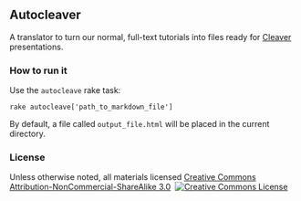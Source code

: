 ## Autocleaver

A translator to turn our normal, full-text tutorials into files ready for [Cleaver](https://github.com/jdan/cleaver) presentations.

### How to run it

Use the `autocleave` rake task:

`rake autocleave['path_to_markdown_file']`

By default, a file called `output_file.html` will be placed in the current
directory.

### License

Unless otherwise noted, all materials licensed
<a rel="license" href="http://creativecommons.org/licenses/by-nc-sa/3.0/">Creative Commons Attribution-NonCommercial-ShareAlike 3.0</a>&nbsp;
  <a rel="license" href="http://creativecommons.org/licenses/by-nc-sa/3.0/">
    <img alt="Creative Commons License" style="border-width:0" src="http://i.creativecommons.org/l/by-nc-sa/3.0/80x15.png" />
  </a>
</a>
